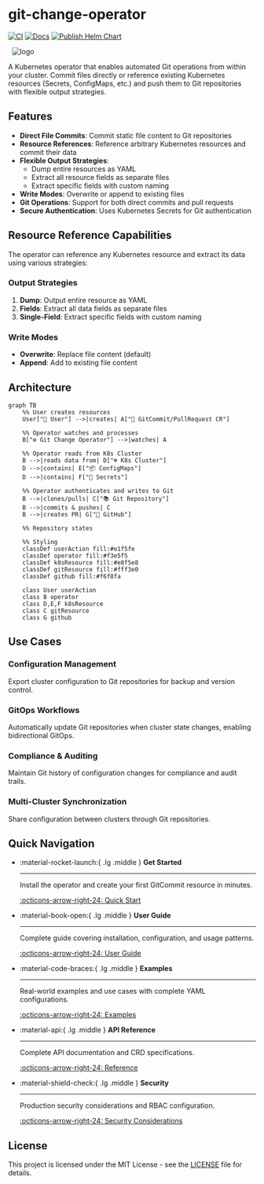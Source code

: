 # git-change-operator

[![CI](https://github.com/mihaigalos/git-change-operator/actions/workflows/ci.yaml/badge.svg)](https://github.com/mihaigalos/git-change-operator/actions/workflows/ci.yaml)
[![Docs](https://github.com/mihaigalos/git-change-operator/actions/workflows/mkdocs.yaml/badge.svg)](https://github.com/mihaigalos/git-change-operator/actions/workflows/mkdocs.yaml)
[![Publish Helm Chart](https://github.com/mihaigalos/git-change-operator/actions/workflows/helm-chart.yaml/badge.svg)](https://github.com/mihaigalos/git-change-operator/actions/workflows/helm-chart.yaml)

&nbsp;
![logo](docs/images/git-change-operator-logo.png)
&nbsp;



A Kubernetes operator that enables automated Git operations from within your cluster. Commit files directly or reference existing Kubernetes resources (Secrets, ConfigMaps, etc.) and push them to Git repositories with flexible output strategies.

## Features

- **Direct File Commits**: Commit static file content to Git repositories
- **Resource References**: Reference arbitrary Kubernetes resources and commit their data
- **Flexible Output Strategies**: 
  - Dump entire resources as YAML
  - Extract all resource fields as separate files
  - Extract specific fields with custom naming
- **Write Modes**: Overwrite or append to existing files
- **Git Operations**: Support for both direct commits and pull requests
- **Secure Authentication**: Uses Kubernetes Secrets for Git authentication

## Resource Reference Capabilities

The operator can reference any Kubernetes resource and extract its data using various strategies:

### Output Strategies
1. **Dump**: Output entire resource as YAML
2. **Fields**: Extract all data fields as separate files  
3. **Single-Field**: Extract specific fields with custom naming

### Write Modes
- **Overwrite**: Replace file content (default)
- **Append**: Add to existing file content

## Architecture

```mermaid
graph TB
    %% User creates resources
    User["👤 User"] -->|creates| A["📄 GitCommit/PullRequest CR"]
    
    %% Operator watches and processes
    B["⚙️ Git Change Operator"] -->|watches| A
    
    %% Operator reads from K8s Cluster
    B -->|reads data from| D["☸️ K8s Cluster"]
    D -->|contains| E["📦 ConfigMaps"]
    D -->|contains| F["🔐 Secrets"] 
    
    %% Operator authenticates and writes to Git
    B -->|clones/pulls| C["📚 Git Repository"]
    B -->|commits & pushes| C
    B -->|creates PR| G["🐙 GitHub"]
    
    %% Repository states
    
    %% Styling
    classDef userAction fill:#e1f5fe
    classDef operator fill:#f3e5f5
    classDef k8sResource fill:#e8f5e8
    classDef gitResource fill:#fff3e0
    classDef github fill:#f6f8fa
    
    class User userAction
    class B operator
    class D,E,F k8sResource
    class C gitResource
    class G github
```

## Use Cases

### Configuration Management
Export cluster configuration to Git repositories for backup and version control.

### GitOps Workflows
Automatically update Git repositories when cluster state changes, enabling bidirectional GitOps.

### Compliance & Auditing
Maintain Git history of configuration changes for compliance and audit trails.

### Multi-Cluster Synchronization
Share configuration between clusters through Git repositories.

## Quick Navigation

<div class="grid cards" markdown>

-   :material-rocket-launch:{ .lg .middle } **Get Started**

    ---

    Install the operator and create your first GitCommit resource in minutes.

    [:octicons-arrow-right-24: Quick Start](user-guide/quick-start.md)

-   :material-book-open:{ .lg .middle } **User Guide**

    ---

    Complete guide covering installation, configuration, and usage patterns.

    [:octicons-arrow-right-24: User Guide](user-guide/index.md)

-   :material-code-braces:{ .lg .middle } **Examples**

    ---

    Real-world examples and use cases with complete YAML configurations.

    [:octicons-arrow-right-24: Examples](examples/index.md)

-   :material-api:{ .lg .middle } **API Reference**

    ---

    Complete API documentation and CRD specifications.

    [:octicons-arrow-right-24: Reference](reference/index.md)

-   :material-shield-check:{ .lg .middle } **Security**

    ---

    Production security considerations and RBAC configuration.

    [:octicons-arrow-right-24: Security Considerations](docs/security.md)

</div>

## License

This project is licensed under the MIT License - see the [LICENSE](https://github.com/mihaigalos/git-change-operator/blob/main/LICENSE) file for details.